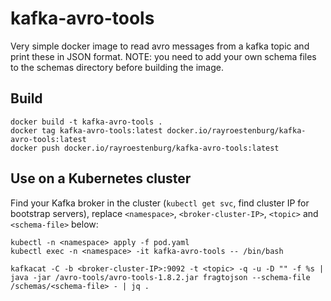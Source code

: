 # kafka-avro-tools

Very simple docker image to read avro messages from a kafka topic and print these in JSON format.
NOTE: you need to add your own schema files to the schemas directory before building the image.

## Build

```
docker build -t kafka-avro-tools .
docker tag kafka-avro-tools:latest docker.io/rayroestenburg/kafka-avro-tools:latest
docker push docker.io/rayroestenburg/kafka-avro-tools:latest
```

## Use on a Kubernetes cluster
Find your Kafka broker in the cluster (`kubectl get svc`, find cluster IP for bootstrap servers), replace `<namespace>`, `<broker-cluster-IP>`, `<topic>` and `<schema-file>` below:

```
kubectl -n <namespace> apply -f pod.yaml
kubectl exec -n <namespace> -it kafka-avro-tools -- /bin/bash

kafkacat -C -b <broker-cluster-IP>:9092 -t <topic> -q -u -D "" -f %s | java -jar /avro-tools/avro-tools-1.8.2.jar fragtojson --schema-file /schemas/<schema-file> - | jq .
```
